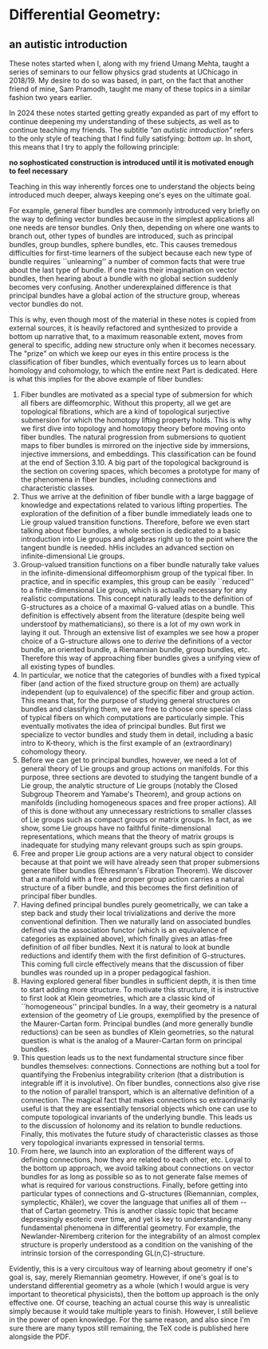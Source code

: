 # Differential Geometry:
## an autistic introduction


These notes started when I, along with my friend Umang Mehta, taught a series of seminars to our fellow physics grad students at UChicago in 2018/19. My desire to do so was based, in part, on the fact that another friend of mine, Sam Pramodh, taught me many of these topics in a similar fashion two years earlier.

In 2024 these notes started getting greatly expanded as part of my effort to continue deepening my understanding of these subjects, as well as to continue teaching my friends. The subtitle *"an autistic introduction"* refers to the only style of teaching that I find fully satisfying: *bottom up*. In short, this means that I try to apply the following principle:

**no sophosticated construction is introduced until it is motivated enough to feel necessary**

Teaching in this way inherently forces one to understand the objects being introduced much deeper, always keeping one's eyes on the ultimate goal. 

For example, general fiber bundles are commonly introduced very briefly on the way to defining vector bundles because in the simplest applications all one needs are tensor bundles. Only then, depending on where one wants to branch out, other types of bundles are introduced, such as principal bundles, group bundles, sphere bundles, etc. This causes tremedous difficulties for first-time learners of the subject because each new type of bundle requires ``unlearning'' a number of common facts that were true about the last type of bundle. If one trains their imagination on vector bundles, then hearing about a bundle with no global section suddenly becomes very confusing. Another underexplained difference is that principal bundles have a global action of the structure group, whereas vector bundles do not. 

This is why, even though most of the material in these notes is copied from external sources, it is heavily refactored and synthesized to provide a bottom up narrative that, to a maximum reasonable extent, moves from general to specific, adding new structure only when it becomes necessary. The "prize" on which we keep our eyes in this entire process is the classification of fiber bundles, which eventually forces us to learn about homology and cohomology, to which the entire next Part is dedicated. Here is what this implies for the above example of fiber bundles:
1. Fiber bundles are motivated as a special type of submersion for which all fibers are diffeomorphic. Without this property, all we get are topological fibrations, which are a kind of topological surjective submersion for which the homotopy lifting property holds. This is why we first dive into topology and homotopy theory before moving onto fiber bundles. The natural progression from submersions to quotient maps to fiber bundles is mirrored on the injective side by immersions, injective immersions, and embeddings. This classification can be found at the end of Section 3.10. A big part of the topological background is the section on covering spaces, which becomes a prototype for many of the phenomena in fiber bundles, including connections and characteristic classes.
2. Thus we arrive at the definition of fiber bundle with a large baggage of knowledge and expectations related to various lifting properties. The exploration of the definition of a fiber bundle immediately leads one to Lie group valued transition functions. Therefore, before we even start talking about fiber bundles, a whole section is dedicated to a basic introduction into Lie groups and algebras right up to the point where the tangent bundle is needed. hHis includes an advanced section on infinite-dimensional Lie groups.
3. Group-valued transition functions on a fiber bundle naturally take values in the infinite-dimensional diffeomorphism group of the typical fiber. In practice, and in specific examples, this group can be easily ``reduced'' to a finite-dimensional Lie group, which is actually necessary for any realistic computations. This concept naturally leads to the definition of G-structures as a choice of a maximal G-valued atlas on a bundle. This definition is effectively absent from the literature (despite being well understoof by mathematicians), so there is a lot of my own work in laying it out. Through an extensive list of examples we see how a proper choice of a G-structure allows one to *derive* the definitions of a vector bundle, an oriented bundle, a Riemannian bundle, group bundles, etc. Therefore this way of approaching fiber bundles gives a unifying view of all existing types of bundles.
4. In particular, we notice that the categories of bundles with a fixed typical fiber (and action of the fixed structure group on them) are actually independent (up to equivalence) of the specific fiber and group action. This means that, for the purpose of studying general structures on bundles and classifying them, we are free to choose one special class of typical fibers on which computations are particularly simple. This eventually motivates the idea of principal bundles. But first we specialize to vector bundles and study them in detail, including a basic intro to K-theory, which is the first example of an (extraordinary) cohomology theory.
5. Before we can get to principal bundles, however, we need a lot of general theory of Lie groups and group actions on manifolds. For this purpose, three sections are devoted to studying the tangent bundle of a Lie group, the analytic structure of Lie groups (notably the Closed Subgroup Theorem and Yamabe's Theorem), and group actions on manifolds (including homogeneous spaces and free proper actions). All of this is done without any unnecessary restrictions to smaller classes of Lie groups such as compact groups or matrix groups. In fact, as we show, some Lie groups have no faithful finite-dimensional representations, which means that the theory of matrix groups is inadequate for studying many relevant groups such as spin groups.
6. Free and proper Lie group actions are a very natural object to consider because at that point we will have already seen that proper submersions generate fiber bundles (Ehresmann's Fibration Theorem). We discover that a manifold with a free and proper group action carries a natural structure of a fiber bundle, and this becomes the first definition of principal fiber bundles.
7. Having defined principal bundles purely geometrically, we can take a step back and study their local trivializations and derive the more conventional definition. Then we naturally land on associated bundles defined via the association functor (which is an equivalence of categories as explained above), which finally gives an atlas-free definition of *all* fiber bundles. Next it is natural to look at bundle reductions and identify them with the first definition of G-structures. This coming full circle effectively means that the discussion of fiber bundles was rounded up in a proper pedagogical fashion.
8. Having explored general fiber bundles in sufficient depth, it is then time to start adding more structure. To motivate this structure, it is instructive to first look at Klein geometries, which are a classic kind of ``homogeneous''  principal bundles. In a way, their geometry is a natural extension of the geometry of Lie groups, exemplified by the presence of the Maurer-Cartan form. Principal bundles (and more generally bundle reductions) can be seen as bundles of Klein geometries, so the natural question is what is the analog of a Maurer-Cartan form on principal bundles.
9. This question leads us to the next fundamental structure since fiber bundles themselves: connections. Connections are nothing but a tool for quantifying the Frobenius integrability criterion (that a distribution is integrable iff it is involutive). On fiber bundles, connections also give rise to the notion of parallel transport, which is an alternative definition of a connection. The magical fact that makes connections so extraordinarily useful is that they are essentially tensorial objects which one can use to compute topological invariants of the underlying bundle. This leads us to the discussion of holonomy and its relation to bundle reductions. Finally, this motivates the future study of characteristic classes as those very topological invariants expressed in tensorial terms.
10. From here, we launch into an exploration of the different ways of defining connections, how they are related to each other, etc. Loyal to the bottom up approach, we avoid talking about connections on vector bundles for as long as possible so as to not generate false memes of what is required for various constructions. Finally, before getting into particular types of connections and G-structures (Riemannian, complex, symplectic, Khäler), we cover the language that unifies all of them -- that of Cartan geometry. This is another classic topic that became depressingly esoteric over time, and yet is key to understanding many fundamental phenomena in differential geometry. For example, the Newlander-Niremberg criterion for the integrability of an almost complex structure is properly understood as a condition on the vanishing of the intrinsic torsion of the corresponding GL(n,C)-structure.

Evidently, this is a very circuitous way of learning about geometry if one's goal is, say, merely Riemannian geometry. However, if one's goal is to understand differential geometry as a whole (which I would argue is very important to theoretical physicists), then the bottom up approach is the only effective one. Of course, teaching an actual course this way is unrealistic simply because it would take multiple years to finish. However, I still believe in the power of open knowledge. For the same reason, and also since I'm sure there are many typos still remaining, the TeX code is published here alongside the PDF.